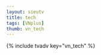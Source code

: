 ```yaml
--- 
layout: sieutv
title: tech
tags: [VNplus]
thumb: vn_tech
---
```

{% include tvadv key="vn_tech" %} 
